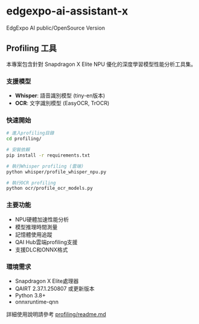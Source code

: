 # edgexpo-ai-assistant-x
EdgExpo AI public/OpenSource Version

## Profiling 工具

本專案包含針對 Snapdragon X Elite NPU 優化的深度學習模型性能分析工具集。

### 支援模型
- **Whisper**: 語音識別模型 (tiny-en版本)
- **OCR**: 文字識別模型 (EasyOCR, TrOCR)

### 快速開始

```bash
# 進入profiling目錄
cd profiling/

# 安裝依賴
pip install -r requirements.txt

# 執行Whisper profiling (雲端)
python whisper/profile_whisper_npu.py

# 執行OCR profiling
python ocr/profile_ocr_models.py
```

### 主要功能
- NPU硬體加速性能分析
- 模型推理時間測量
- 記憶體使用追蹤
- QAI Hub雲端profiling支援
- 支援DLC和ONNX格式

### 環境需求
- Snapdragon X Elite處理器
- QAIRT 2.37.1.250807 或更新版本
- Python 3.8+
- onnxruntime-qnn

詳細使用說明請參考 [profiling/readme.md](profiling/readme.md)
